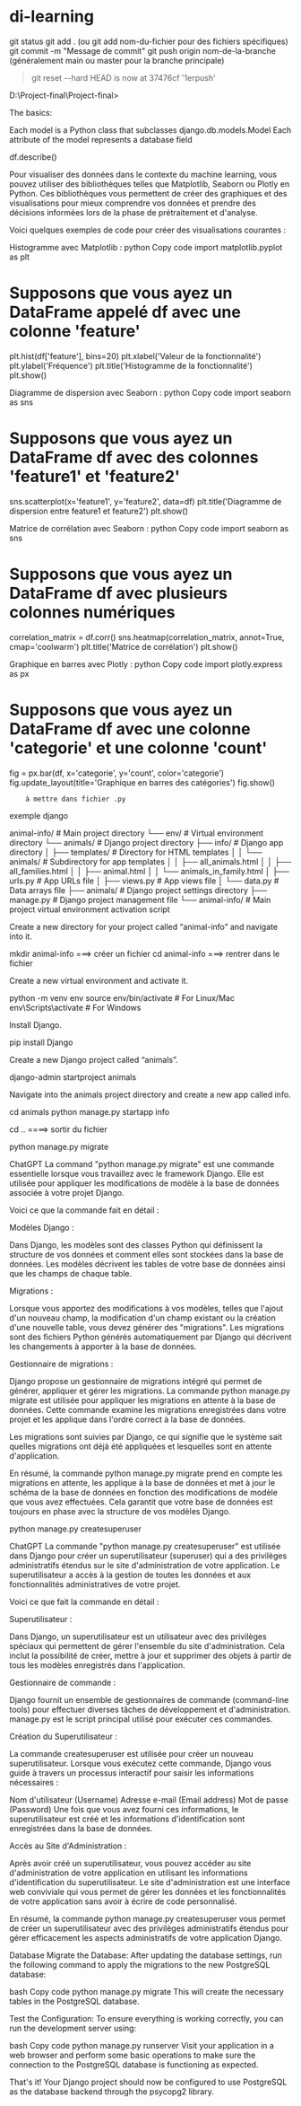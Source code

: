 # di-learning

git status
git add . (ou git add nom-du-fichier pour des fichiers spécifiques)
git commit -m "Message de commit"
git push origin nom-de-la-branche (généralement main ou master pour la branche principale)



>git reset --hard
HEAD is now at 37476cf '1erpush'

D:\Project-final\Project-final>



The basics:

Each model is a Python class that subclasses django.db.models.Model
Each attribute of the model represents a database field



df.describe()


Pour visualiser des données dans le contexte du machine learning, vous pouvez utiliser des bibliothèques telles que Matplotlib, Seaborn ou Plotly en Python. Ces bibliothèques vous permettent de créer des graphiques et des visualisations pour mieux comprendre vos données et prendre des décisions informées lors de la phase de prétraitement et d'analyse.

Voici quelques exemples de code pour créer des visualisations courantes :


Histogramme avec Matplotlib :
python
Copy code
import matplotlib.pyplot as plt

# Supposons que vous ayez un DataFrame appelé df avec une colonne 'feature'
plt.hist(df['feature'], bins=20)
plt.xlabel('Valeur de la fonctionnalité')
plt.ylabel('Fréquence')
plt.title('Histogramme de la fonctionnalité')
plt.show()


Diagramme de dispersion avec Seaborn :
python
Copy code
import seaborn as sns

# Supposons que vous ayez un DataFrame df avec des colonnes 'feature1' et 'feature2'
sns.scatterplot(x='feature1', y='feature2', data=df)
plt.title('Diagramme de dispersion entre feature1 et feature2')
plt.show()



Matrice de corrélation avec Seaborn :
python
Copy code
import seaborn as sns

# Supposons que vous ayez un DataFrame df avec plusieurs colonnes numériques
correlation_matrix = df.corr()
sns.heatmap(correlation_matrix, annot=True, cmap='coolwarm')
plt.title('Matrice de corrélation')
plt.show()



Graphique en barres avec Plotly :
python
Copy code
import plotly.express as px

# Supposons que vous ayez un DataFrame df avec une colonne 'categorie' et une colonne 'count'
fig = px.bar(df, x='categorie', y='count', color='categorie')
fig.update_layout(title='Graphique en barres des catégories')
fig.show()

        à mettre dans fichier .py


exemple django

animal-info/               # Main project directory
  └── env/                 # Virtual environment directory
  └── animals/             # Django project directory
      ├── info/            # Django app directory
      │   ├── templates/   # Directory for HTML templates
      │   │   └── animals/    # Subdirectory for app templates
      │   │       ├── all_animals.html
      │   │       ├── all_families.html
      │   │       ├── animal.html
      │   │       └── animals_in_family.html
      │   ├── urls.py      # App URLs file
      │   ├── views.py     # App views file
      │   └── data.py      # Data arrays file
      ├── animals/         # Django project settings directory
      ├── manage.py        # Django project management file
      └── animal-info/     # Main project virtual environment activation script


Create a new directory for your project called “animal-info” and navigate into it.

mkdir animal-info    ===> créer un fichier
cd animal-info      ===> rentrer dans le fichier


Create a new virtual environment and activate it.

python -m venv env
source env/bin/activate  # For Linux/Mac
env\Scripts\activate  # For Windows


Install Django.

pip install Django


Create a new Django project called “animals”.

django-admin startproject animals


Navigate into the animals project directory and create a new app called info.

cd animals
python manage.py startapp info


cd .. ====> sortir du fichier


python manage.py migrate

ChatGPT
La command "python manage.py migrate" est une commande essentielle lorsque vous travaillez avec le framework Django. Elle est utilisée pour appliquer les modifications de modèle à la base de données associée à votre projet Django.

Voici ce que la commande fait en détail :

Modèles Django :

Dans Django, les modèles sont des classes Python qui définissent la structure de vos données et comment elles sont stockées dans la base de données. Les modèles décrivent les tables de votre base de données ainsi que les champs de chaque table.

Migrations :

Lorsque vous apportez des modifications à vos modèles, telles que l'ajout d'un nouveau champ, la modification d'un champ existant ou la création d'une nouvelle table, vous devez générer des "migrations". Les migrations sont des fichiers Python générés automatiquement par Django qui décrivent les changements à apporter à la base de données.

Gestionnaire de migrations :

Django propose un gestionnaire de migrations intégré qui permet de générer, appliquer et gérer les migrations. La commande python manage.py migrate est utilisée pour appliquer les migrations en attente à la base de données. Cette commande examine les migrations enregistrées dans votre projet et les applique dans l'ordre correct à la base de données.

Les migrations sont suivies par Django, ce qui signifie que le système sait quelles migrations ont déjà été appliquées et lesquelles sont en attente d'application.

En résumé, la commande python manage.py migrate prend en compte les migrations en attente, les applique à la base de données et met à jour le schéma de la base de données en fonction des modifications de modèle que vous avez effectuées. Cela garantit que votre base de données est toujours en phase avec la structure de vos modèles Django.


python manage.py createsuperuser

ChatGPT
La commande "python manage.py createsuperuser" est utilisée dans Django pour créer un superutilisateur (superuser) qui a des privilèges administratifs étendus sur le site d'administration de votre application. Le superutilisateur a accès à la gestion de toutes les données et aux fonctionnalités administratives de votre projet.

Voici ce que fait la commande en détail :

Superutilisateur :

Dans Django, un superutilisateur est un utilisateur avec des privilèges spéciaux qui permettent de gérer l'ensemble du site d'administration. Cela inclut la possibilité de créer, mettre à jour et supprimer des objets à partir de tous les modèles enregistrés dans l'application.

Gestionnaire de commande :

Django fournit un ensemble de gestionnaires de commande (command-line tools) pour effectuer diverses tâches de développement et d'administration. manage.py est le script principal utilisé pour exécuter ces commandes.

Création du Superutilisateur :

La commande createsuperuser est utilisée pour créer un nouveau superutilisateur. Lorsque vous exécutez cette commande, Django vous guide à travers un processus interactif pour saisir les informations nécessaires :

Nom d'utilisateur (Username)
Adresse e-mail (Email address)
Mot de passe (Password)
Une fois que vous avez fourni ces informations, le superutilisateur est créé et les informations d'identification sont enregistrées dans la base de données.

Accès au Site d'Administration :

Après avoir créé un superutilisateur, vous pouvez accéder au site d'administration de votre application en utilisant les informations d'identification du superutilisateur. Le site d'administration est une interface web conviviale qui vous permet de gérer les données et les fonctionnalités de votre application sans avoir à écrire de code personnalisé.

En résumé, la commande python manage.py createsuperuser vous permet de créer un superutilisateur avec des privilèges administratifs étendus pour gérer efficacement les aspects administratifs de votre application Django.


Database
Migrate the Database:
After updating the database settings, run the following command to apply the migrations to the new PostgreSQL database:

bash
Copy code
python manage.py migrate
This will create the necessary tables in the PostgreSQL database.

Test the Configuration:
To ensure everything is working correctly, you can run the development server using:

bash
Copy code
python manage.py runserver
Visit your application in a web browser and perform some basic operations to make sure the connection to the PostgreSQL database is functioning as expected.

That's it! Your Django project should now be configured to use PostgreSQL as the database backend through the psycopg2 library.
